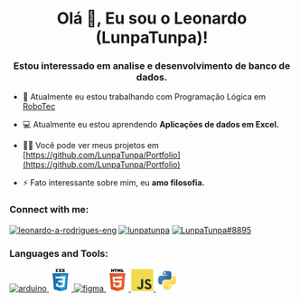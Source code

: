 <h1 align="center">Olá 👋, Eu sou o Leonardo (LunpaTunpa)!</h1>
<h3 align="center">Estou interessado em analise e desenvolvimento de banco de dados.</h3>

- 💼 Atualmente eu estou trabalhando com Programação Lógica em [RoboTec](https://www.ireso.org/pt/robotec-pt/)

- 💻 Atualmente eu estou aprendendo **Aplicações de dados em Excel.**

- 👨‍💻 Você pode ver meus projetos em [https://github.com/LunpaTunpa/Portfolio](https://github.com/LunpaTunpa/Portfolio)

- ⚡ Fato interessante sobre mim, eu **amo filosofia.**

<h3 align="left">Connect with me:</h3>
<p align="left">
<a href="https://linkedin.com/in/leonardo-a-rodrigues-eng" target="blank"><img align="center" src="https://raw.githubusercontent.com/rahuldkjain/github-profile-readme-generator/master/src/images/icons/Social/linked-in-alt.svg" alt="leonardo-a-rodrigues-eng" height="30" width="40" /></a>
<a href="https://instagram.com/lunpatunpa" target="blank"><img align="center" src="https://raw.githubusercontent.com/rahuldkjain/github-profile-readme-generator/master/src/images/icons/Social/instagram.svg" alt="lunpatunpa" height="30" width="40" /></a>
<a href="https://discord.gg/LunpaTunpa#8895" target="blank"><img align="center" src="https://raw.githubusercontent.com/rahuldkjain/github-profile-readme-generator/master/src/images/icons/Social/discord.svg" alt="LunpaTunpa#8895" height="30" width="40" /></a>
</p>

<h3 align="left">Languages and Tools:</h3>
<p align="left"> <a href="https://www.arduino.cc/" target="_blank" rel="noreferrer"> <img src="https://cdn.worldvectorlogo.com/logos/arduino-1.svg" alt="arduino" width="40" height="40"/> </a> <a href="https://www.w3schools.com/css/" target="_blank" rel="noreferrer"> <img src="https://raw.githubusercontent.com/devicons/devicon/master/icons/css3/css3-original-wordmark.svg" alt="css3" width="40" height="40"/> </a> <a href="https://www.figma.com/" target="_blank" rel="noreferrer"> <img src="https://www.vectorlogo.zone/logos/figma/figma-icon.svg" alt="figma" width="40" height="40"/> </a> <a href="https://www.w3.org/html/" target="_blank" rel="noreferrer"> <img src="https://raw.githubusercontent.com/devicons/devicon/master/icons/html5/html5-original-wordmark.svg" alt="html5" width="40" height="40"/> </a> <a href="https://developer.mozilla.org/en-US/docs/Web/JavaScript" target="_blank" rel="noreferrer"> <img src="https://raw.githubusercontent.com/devicons/devicon/master/icons/javascript/javascript-original.svg" alt="javascript" width="40" height="40"/> </a> <a href="https://www.python.org" target="_blank" rel="noreferrer"> <img src="https://raw.githubusercontent.com/devicons/devicon/master/icons/python/python-original.svg" alt="python" width="40" height="40"/> </a> </p>
